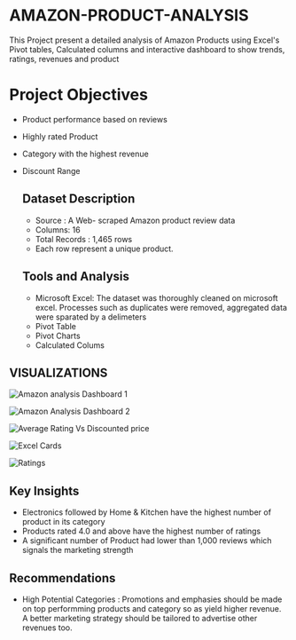 # AMAZON-PRODUCT-ANALYSIS
This Project present a detailed analysis of Amazon Products using Excel's Pivot tables, Calculated columns and interactive dashboard to show trends, ratings, revenues and product 

# Project Objectives 
- Product performance based on reviews
- Highly rated Product
- Category with the highest revenue
- Discount Range

  ## Dataset Description
  - Source : A Web- scraped Amazon product review data
  - Columns: 16
  - Total Records : 1,465 rows
  - Each row represent a unique product.

  ## Tools and Analysis
   - Microsoft Excel: The dataset was thoroughly cleaned on microsoft excel. Processes such as duplicates were removed, aggregated data were sparated by a delimeters
   - Pivot Table
   - Pivot Charts
   - Calculated Colums
  
 ## VISUALIZATIONS

![Amazon analysis  Dashboard 1](https://github.com/user-attachments/assets/4894178e-de72-4147-96ab-89d96a457b68)


![Amazon Analysis Dashboard 2](https://github.com/user-attachments/assets/2a0013a4-c9e0-41a7-9b30-9cd27f73d994)


![Average Rating Vs Discounted price](https://github.com/user-attachments/assets/7e9e638e-7a4d-4871-8fed-150339000da6)


![Excel Cards](https://github.com/user-attachments/assets/de124785-25a1-4601-9f13-1680b3c96769)


![Ratings](https://github.com/user-attachments/assets/91020771-bed5-4c02-b6c0-edeb2541a330)

 ## Key Insights 
 - Electronics followed by Home & Kitchen have the highest number of product in its category
 - Products rated 4.0 and above have the highest number of ratings
 - A significant number of Product had lower than 1,000 reviews which signals the marketing strength

 ## Recommendations 
 - High Potential Categories : Promotions and emphasies should be made on top performming products and category so as yield higher revenue. A better marketing strategy should be tailored to advertise other revenues too.
         



